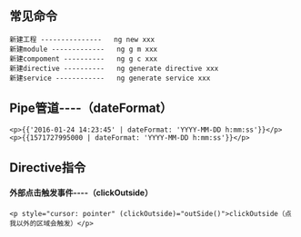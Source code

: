 ## 常见命令
    新建工程 ---------------   ng new xxx
    新建module -------------   ng g m xxx
    新建compoment ----------   ng g c xxx
    新建directive ----------   ng generate directive xxx
    新建service ------------   ng generate service xxx

## Pipe管道----（dateFormat）
    <p>{{'2016-01-24 14:23:45' | dateFormat: 'YYYY-MM-DD h:mm:ss'}}</p>
    <p>{{1571727995000 | dateFormat: 'YYYY-MM-DD h:mm:ss'}}</p>

## Directive指令

   #### 外部点击触发事件----（clickOutside）
    <p style="cursor: pointer" (clickOutside)="outSide()">clickOutside（点我以外的区域会触发）</p>

